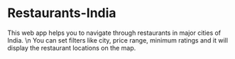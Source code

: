 # Restaurants-India
This web app helps you to navigate through restaurants in major cities of India. \n
You can set filters like city, price range, minimum ratings and it will display the restaurant locations on the map.
